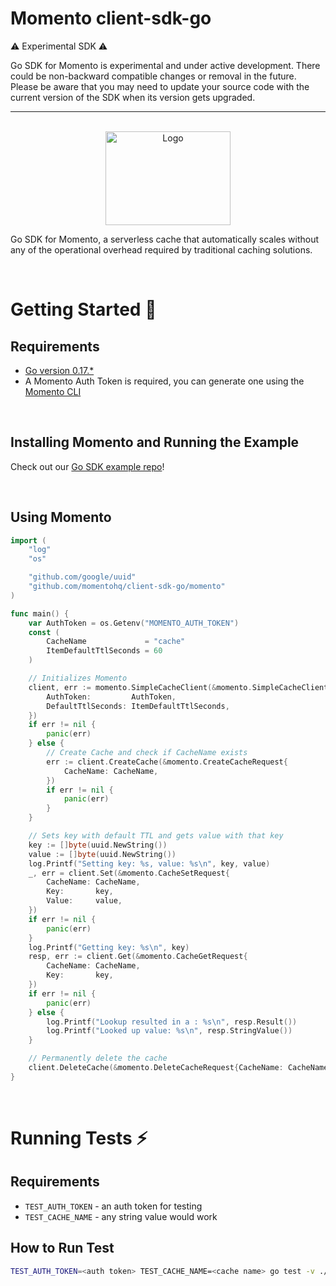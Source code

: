 # Momento client-sdk-go

:warning: Experimental SDK :warning:

Go SDK for Momento is experimental and under active development.
There could be non-backward compatible changes or removal in the future.
Please be aware that you may need to update your source code with the current version of the SDK when its version gets upgraded.

---

<br />

<div align="center">
    <img src="images/gopher.png" alt="Logo" width="200" height="150">
</div>

Go SDK for Momento, a serverless cache that automatically scales without any of the operational overhead required by traditional caching solutions.

<br/>

# Getting Started :running:

## Requirements

- [Go version 0.17.\*](https://go.dev/dl/)
- A Momento Auth Token is required, you can generate one using the [Momento CLI](https://github.com/momentohq/momento-cli)

<br/>

## Installing Momento and Running the Example

Check out our [Go SDK example repo](add_link_here)!

<br />

## Using Momento

```go
import (
	"log"
	"os"

	"github.com/google/uuid"
	"github.com/momentohq/client-sdk-go/momento"
)

func main() {
	var AuthToken = os.Getenv("MOMENTO_AUTH_TOKEN")
	const (
		CacheName             = "cache"
		ItemDefaultTtlSeconds = 60
	)

	// Initializes Momento
	client, err := momento.SimpleCacheClient(&momento.SimpleCacheClientRequest{
		AuthToken:         AuthToken,
		DefaultTtlSeconds: ItemDefaultTtlSeconds,
	})
	if err != nil {
		panic(err)
	} else {
		// Create Cache and check if CacheName exists
		err := client.CreateCache(&momento.CreateCacheRequest{
			CacheName: CacheName,
		})
		if err != nil {
			panic(err)
		}
	}

	// Sets key with default TTL and gets value with that key
	key := []byte(uuid.NewString())
	value := []byte(uuid.NewString())
	log.Printf("Setting key: %s, value: %s\n", key, value)
	_, err = client.Set(&momento.CacheSetRequest{
		CacheName: CacheName,
		Key:       key,
		Value:     value,
	})
	if err != nil {
		panic(err)
	}
	log.Printf("Getting key: %s\n", key)
	resp, err := client.Get(&momento.CacheGetRequest{
		CacheName: CacheName,
		Key:       key,
	})
	if err != nil {
		panic(err)
	} else {
		log.Printf("Lookup resulted in a : %s\n", resp.Result())
		log.Printf("Looked up value: %s\n", resp.StringValue())
	}

	// Permanently delete the cache
	client.DeleteCache(&momento.DeleteCacheRequest{CacheName: CacheName})
}
```

<br />

# Running Tests :zap:

## Requirements

- `TEST_AUTH_TOKEN` - an auth token for testing
- `TEST_CACHE_NAME` - any string value would work

## How to Run Test

```bash
TEST_AUTH_TOKEN=<auth token> TEST_CACHE_NAME=<cache name> go test -v ./momento
```
